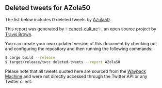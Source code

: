 ## Deleted tweets for AZola50

The list below includes 0 deleted tweets by
[AZola50](https://twitter.com/AZola50).



This report was generated by ✨[cancel-culture](https://github.com/travisbrown/cancel-culture)✨,
an open source project by [Travis Brown](https://twitter.com/travisbrown).

You can create your own updated version of this document by checking out and configuring the
repository and then running the following commands:

```bash
$ cargo build --release
$ target/release/twcc deleted-tweets --report AZola50
```

Please note that all tweets quoted here are sourced from the
[Wayback Machine](https://web.archive.org) and were not directly accessed through the Twitter API or
any Twitter client.

